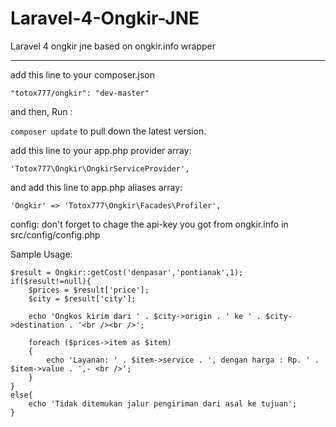 Laravel-4-Ongkir-JNE
====================

Laravel 4 ongkir jne based on ongkir.info wrapper

------------

add this line to your composer.json

    "totox777/ongkir": "dev-master"
    
and then, Run :

`composer update` to pull down the latest version.

add this line to your app.php provider array:

    'Totox777\Ongkir\OngkirServiceProvider',
    
and add this line to app.php aliases array:

    'Ongkir' => 'Totox777\Ongkir\Facades\Profiler',
    
config: don't forget to chage the api-key you got from ongkir.info in src/config/config.php


Sample Usage:

    $result = Ongkir::getCost('denpasar','pontianak',1);
    if($result!=null){
        $prices = $result['price'];
        $city = $result['city'];
                 
        echo 'Ongkos kirim dari ' . $city->origin . ' ke ' . $city->destination . '<br /><br />';
                 
        foreach ($prices->item as $item)
        {
            echo 'Layanan: ' . $item->service . ', dengan harga : Rp. ' . $item->value . ',- <br />';
        }
    }
    else{
        echo 'Tidak ditemukan jalur pengiriman dari asal ke tujuan';
    }
